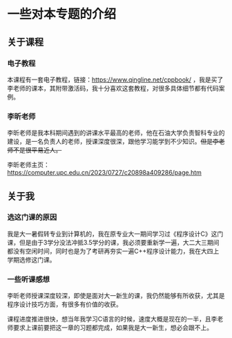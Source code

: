 # 一些对本专题的介绍

## 关于课程

### 电子教程

本课程有一套电子教程，链接：https://www.qingline.net/cppbook/ ，我是买了李老师的课本，其附带激活码，我十分喜欢这套教程，对很多具体细节都有代码案例。

### 李昕老师

李昕老师是我本科期间遇到的讲课水平最高的老师，他在石油大学负责智科专业的建设，是一名负责人的老师，授课深度很深，跟他学习能学到不少知识。~~但是李老师不是很平易近人。~~

李昕老师主页：https://computer.upc.edu.cn/2023/0727/c20898a409286/page.htm

## 关于我

### 选这门课的原因

我是大一暑假转专业到计算机的，我在原专业大一期间学习过《程序设计C》这门课，但是由于3学分没法冲抵3.5学分的课，我必须要重新学一遍，大二大三期间都没有空闲时间，同时也是为了考研再夯实一遍C++程序设计能力，我在大四上学期选修这门课。

### 一些听课感想

李昕老师授课深度较深，即使是面对大一新生的课，我仍然能够有所收获，尤其是程序设计技巧方面，有很多有价值的收获。

课程进度推进很快，想当年我学习C语言的时候，速度大概是现在的一半，且李老师要求上课前要把这一章的习题都完成，如果我是大一新生，想必会跟不上。
